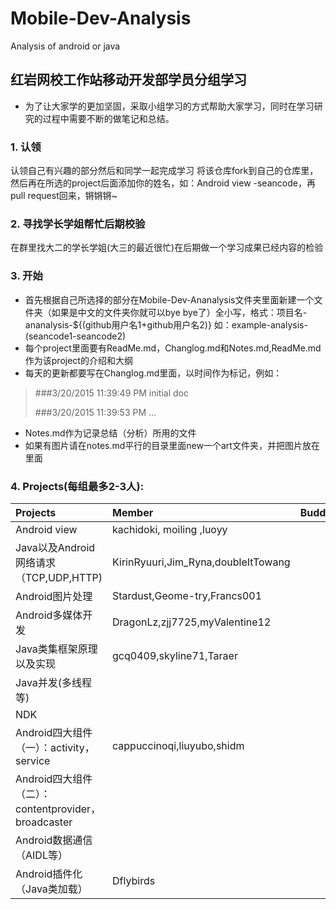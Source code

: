 # Mobile-Dev-Analysis
Analysis of android or java
## 红岩网校工作站移动开发部学员分组学习
- 为了让大家学的更加坚固，采取小组学习的方式帮助大家学习，同时在学习研究的过程中需要不断的做笔记和总结。 

### 1. 认领 
认领自己有兴趣的部分然后和同学一起完成学习 
将该仓库fork到自己的仓库里，然后再在所选的project后面添加你的姓名，如：Android view -seancode，再pull request回来，锵锵锵~

### 2. 寻找学长学姐帮忙后期校验 
在群里找大二的学长学姐(大三的最近很忙)在后期做一个学习成果已经内容的检验

### 3. 开始
- 首先根据自己所选择的部分在Mobile-Dev-Ananalysis文件夹里面新建一个文件夹（如果是中文的文件夹你就可以bye bye了）全小写，格式：项目名-ananalysis-${(github用户名1+github用户名2)} 如：example-analysis-(seancode1-seancode2)
- 每个project里面要有ReadMe.md，Changlog.md和Notes.md,ReadMe.md作为该project的介绍和大纲
- 每天的更新都要写在Changlog.md里面，以时间作为标记，例如：
> ###3/20/2015 11:39:49 PM 
> initial doc  
> 
> ###3/20/2015 11:39:53 PM 
> ...  


- Notes.md作为记录总结（分析）所用的文件
- 如果有图片请在notes.md平行的目录里面new一个art文件夹，并把图片放在里面  

### 4. Projects(每组最多2-3人):

| Projects                                           | Member   | Buddy  |
| :------------------------------------------------- | :------- | :--:   |
| Android view                                       |   kachidoki, moiling ,luoyy      |        |
| Java以及Android网络请求（TCP,UDP,HTTP)             |   KirinRyuuri,Jim_Ryna,doubleItTowang            |        |
| Android图片处理                                    |  Stardust,Geome-try,Francs001                            |        |
| Android多媒体开发                                  |   DragonLz,zjj7725,myValentine12  |        |
| Java类集框架原理以及实现                           | gcq0409,skyline71,Taraer          |        |
| Java并发(多线程等)                                 |          |        |
| NDK                                                |          |        |
| Android四大组件（一）：activity，service           |cappuccinoqi,liuyubo,shidm      |        |
| Android四大组件（二）：contentprovider，broadcaster|          |        |
| Android数据通信（AIDL等）                          |          |        |
| Android插件化（Java类加载）                        |    Dflybirds  |        |

